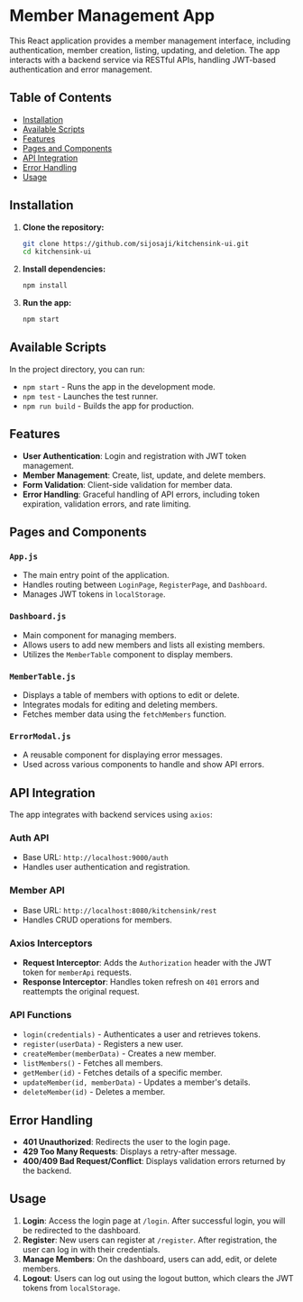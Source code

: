 
# Member Management App

This React application provides a member management interface, including authentication, member creation, listing, updating, and deletion. The app interacts with a backend service via RESTful APIs, handling JWT-based authentication and error management.

## Table of Contents

- [Installation](#installation)
- [Available Scripts](#available-scripts)
- [Features](#features)
- [Pages and Components](#pages-and-components)
- [API Integration](#api-integration)
- [Error Handling](#error-handling)
- [Usage](#usage)

## Installation

1. **Clone the repository:**

   ```bash
   git clone https://github.com/sijosaji/kitchensink-ui.git
   cd kitchensink-ui
   ```

2. **Install dependencies:**

   ```bash
   npm install
   ```

3. **Run the app:**

   ```bash
   npm start
   ```

## Available Scripts

In the project directory, you can run:

- `npm start` - Runs the app in the development mode.
- `npm test` - Launches the test runner.
- `npm run build` - Builds the app for production.

## Features

- **User Authentication**: Login and registration with JWT token management.
- **Member Management**: Create, list, update, and delete members.
- **Form Validation**: Client-side validation for member data.
- **Error Handling**: Graceful handling of API errors, including token expiration, validation errors, and rate limiting.

## Pages and Components

### `App.js`

- The main entry point of the application.
- Handles routing between `LoginPage`, `RegisterPage`, and `Dashboard`.
- Manages JWT tokens in `localStorage`.

### `Dashboard.js`

- Main component for managing members.
- Allows users to add new members and lists all existing members.
- Utilizes the `MemberTable` component to display members.

### `MemberTable.js`

- Displays a table of members with options to edit or delete.
- Integrates modals for editing and deleting members.
- Fetches member data using the `fetchMembers` function.

### `ErrorModal.js`

- A reusable component for displaying error messages.
- Used across various components to handle and show API errors.

## API Integration

The app integrates with backend services using `axios`:

### Auth API

- Base URL: `http://localhost:9000/auth`
- Handles user authentication and registration.

### Member API

- Base URL: `http://localhost:8080/kitchensink/rest`
- Handles CRUD operations for members.

### Axios Interceptors

- **Request Interceptor**: Adds the `Authorization` header with the JWT token for `memberApi` requests.
- **Response Interceptor**: Handles token refresh on `401` errors and reattempts the original request.

### API Functions

- `login(credentials)` - Authenticates a user and retrieves tokens.
- `register(userData)` - Registers a new user.
- `createMember(memberData)` - Creates a new member.
- `listMembers()` - Fetches all members.
- `getMember(id)` - Fetches details of a specific member.
- `updateMember(id, memberData)` - Updates a member's details.
- `deleteMember(id)` - Deletes a member.

## Error Handling

- **401 Unauthorized**: Redirects the user to the login page.
- **429 Too Many Requests**: Displays a retry-after message.
- **400/409 Bad Request/Conflict**: Displays validation errors returned by the backend.

## Usage

1. **Login**: Access the login page at `/login`. After successful login, you will be redirected to the dashboard.
2. **Register**: New users can register at `/register`. After registration, the user can log in with their credentials.
3. **Manage Members**: On the dashboard, users can add, edit, or delete members.
4. **Logout**: Users can log out using the logout button, which clears the JWT tokens from `localStorage`.
